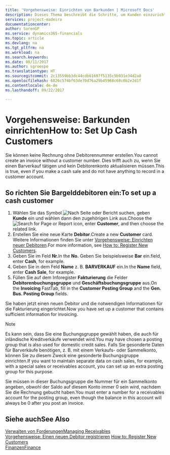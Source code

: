 ```yaml
---
title: 'Vorgehensweise: Einrichten von Barkunden | Microsoft Docs'
description: Dieses Thema beschreibt die Schritte, um Kunden einzurichten, der in bar bezahlt.
services: project-madeira
documentationcenter: 
author: SorenGP
ms.service: dynamics365-financials
ms.topic: article
ms.devlang: na
ms.tgt_pltfrm: na
ms.workload: na
ms.search.keywords: 
ms.date: 08/11/2017
ms.author: sgroespe
ms.translationtype: HT
ms.sourcegitcommit: 2c13559bb3dc44cdb61697f5135c5b931e34d2a8
ms.openlocfilehash: 6826c574bf63de70d76a29b45968c68c0b2e2d1f
ms.contentlocale: de-de
ms.lasthandoff: 09/22/2017

---
```

# <a name="how-to-set-up-cash-customers"></a><span data-ttu-id="c7678-103">Vorgehensweise: Barkunden einrichten</span><span class="sxs-lookup"><span data-stu-id="c7678-103">How to: Set Up Cash Customers</span></span>
<span data-ttu-id="c7678-104">Sie können keine Rechnung ohne Debitorennummer erstellen.</span><span class="sxs-lookup"><span data-stu-id="c7678-104">You cannot create an invoice without a customer number.</span></span> <span data-ttu-id="c7678-105">Dies trifft auch zu, wenn Sie einen Barverkauf tätigen und kein Debitorenkonto aktualisieren müssen.</span><span class="sxs-lookup"><span data-stu-id="c7678-105">This is true, even if you make a cash sale and do not have anything to record in a customer account.</span></span>  

## <a name="to-set-up-a-cash-customer"></a><span data-ttu-id="c7678-106">So richten Sie Bargelddebitoren ein:</span><span class="sxs-lookup"><span data-stu-id="c7678-106">To set up a cash customer</span></span>  
1.  <span data-ttu-id="c7678-107">Wählen Sie das Symbol ![Nach Seite oder Bericht suchen](media/ui-search/search_small.png "Symbol Nach Seite oder Bericht suchen"), geben **Kunde** ein und wählen dann den zugehörigen Link aus.</span><span class="sxs-lookup"><span data-stu-id="c7678-107">Choose the ![Search for Page or Report](media/ui-search/search_small.png "Search for Page or Report icon") icon, enter **Customer**, and then choose the related link.</span></span>  
2.  <span data-ttu-id="c7678-108">Erstellen Sie eine neue Karte **Debitor**.</span><span class="sxs-lookup"><span data-stu-id="c7678-108">Create a new **Customer** card.</span></span> <span data-ttu-id="c7678-109">Weitere Informationen finden Sie unter [Vorgehensweise: Einrichten neuer Debitoren](sales-how-register-new-customers.md).</span><span class="sxs-lookup"><span data-stu-id="c7678-109">For more information, see [How to: Register New Customers](sales-how-register-new-customers.md).</span></span>
3.  <span data-ttu-id="c7678-110">Geben Sie im Feld **Nr.**</span><span class="sxs-lookup"><span data-stu-id="c7678-110">In the **No.**</span></span> <span data-ttu-id="c7678-111">Geben Sie beispielsweise **Bar** ein.</span><span class="sxs-lookup"><span data-stu-id="c7678-111">field, enter **Cash**, for example.</span></span>  
4.  <span data-ttu-id="c7678-112">Geben Sie in dem Feld **Name** z. B. **BARVERKAUF** ein.</span><span class="sxs-lookup"><span data-stu-id="c7678-112">In the **Name** field, enter **Cash Sale**, for example.</span></span>  
5.  <span data-ttu-id="c7678-113">Füllen Sie auf dem Inforegister **Fakturierung** die Felder **Debitorenbuchungsgruppe** und **Geschäftsbuchungsgruppe** aus.</span><span class="sxs-lookup"><span data-stu-id="c7678-113">On the **Invoicing** FastTab, fill in the **Customer Posting Group** and the **Gen. Bus. Posting Group** fields.</span></span>  

 <span data-ttu-id="c7678-114">Sie haben jetzt einen neuen Debitor und die notwendigen Informationen für die Fakturierung eingerichtet.</span><span class="sxs-lookup"><span data-stu-id="c7678-114">Now you have set up a customer that contains sufficient information for invoicing.</span></span>  

> [!NOTE]  
>  <span data-ttu-id="c7678-115">Es kann sein, dass Sie eine Buchungsgruppe gewählt haben, die auch für inländische Kreditverkäufe verwendet wird.</span><span class="sxs-lookup"><span data-stu-id="c7678-115">You may have chosen a posting group that is also used for domestic credit sales.</span></span> <span data-ttu-id="c7678-116">Falls Sie gesonderte Daten für Barverkäufe benötigen, z. B. mit einem Verkaufs- oder Sammelkonto, können Sie zu diesem Zweck eine gesonderte Buchungsgruppe einrichten.</span><span class="sxs-lookup"><span data-stu-id="c7678-116">If you want to maintain separate data on cash sales, for example, with a special sales or receivables account, you can set up an extra posting group for this purpose.</span></span>  
>   
>  <span data-ttu-id="c7678-117">Sie müssen in dieser Buchungsgruppe die Nummer für ein Sammelkonto angeben, obwohl der Saldo auf diesem Konto immer 0 sein wird, nachdem Sie die Rechnung gebucht haben.</span><span class="sxs-lookup"><span data-stu-id="c7678-117">You must enter a number for a receivables account for the posting group, even though the balance in this account will always be 0 after you post an invoice.</span></span>  

## <a name="see-also"></a><span data-ttu-id="c7678-118">Siehe auch</span><span class="sxs-lookup"><span data-stu-id="c7678-118">See Also</span></span>
[<span data-ttu-id="c7678-119">Verwalten von Forderungen</span><span class="sxs-lookup"><span data-stu-id="c7678-119">Managing Receivables</span></span>](receivables-manage-receivables.md)  
<span data-ttu-id="c7678-120">[Vorgehensweise: Einen neuen Debitor registrieren](sales-how-register-new-customers.md)  </span><span class="sxs-lookup"><span data-stu-id="c7678-120">[How to: Register New Customers](sales-how-register-new-customers.md)  </span></span>  
[<span data-ttu-id="c7678-121">Finanzen</span><span class="sxs-lookup"><span data-stu-id="c7678-121">Finance</span></span>](finance.md)  


